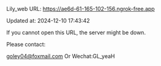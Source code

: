 Lily_web URL: https://ae6d-61-165-102-156.ngrok-free.app

Updated at: 2024-12-10 17:43:42

If you cannot open this URL, the server might be down.

Please contact: 

goley04@foxmail.com Or Wechat:GL_yeaH